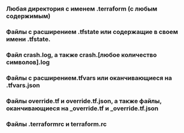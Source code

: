 ### Любая директория с именем .terraform (с любым содержимым)
### Файлы с расширением .tfstate или содержащие в своем имени .tfstate.
### Файл crash.log, а также crash.[любое количество символов].log
### Файлы с расширением.tfvars или оканчивающиеся на .tfvars.json
### Файлы override.tf и override.tf.json, а также файлы, оканчивающиеся на _override.tf и _override.tf.json
### Файлы .terraformrc и terraform.rc
